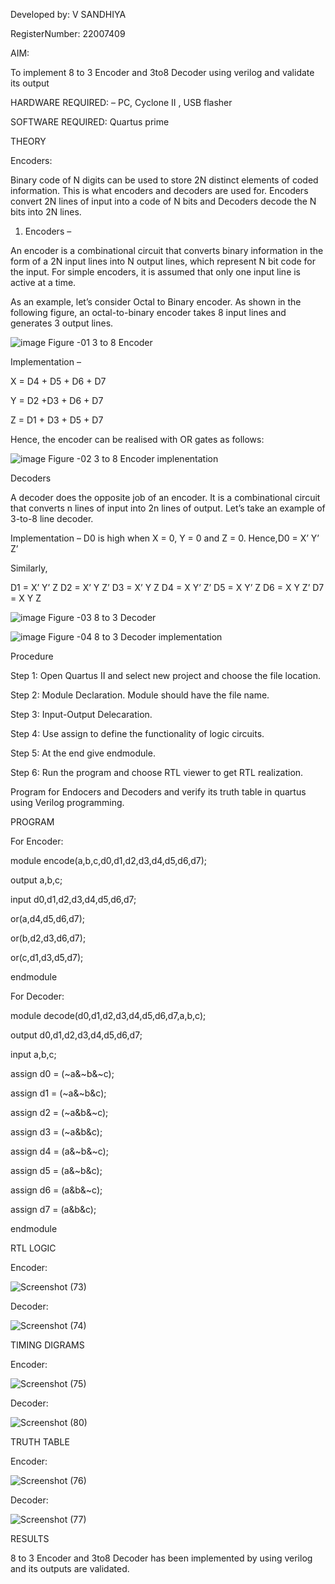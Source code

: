 Developed by: V SANDHIYA


RegisterNumber:  22007409



AIM:

To implement 8 to 3 Encoder and  3to8 Decoder using verilog and validate its output 


HARDWARE REQUIRED:  – PC, Cyclone II , USB flasher


SOFTWARE REQUIRED:   Quartus prime


THEORY 

Encoders:

Binary code of N digits can be used to store 2N distinct elements of coded information. This is what encoders and decoders are used for. Encoders convert 2N lines of input into a code of N bits and Decoders decode the N bits into 2N lines.

1. Encoders –

An encoder is a combinational circuit that converts binary information in the form of a 2N input lines into N output lines, which represent N bit code for the input. For simple encoders, it is assumed that only one input line is active at a time.

As an example, let’s consider Octal to Binary encoder. As shown in the following figure, an octal-to-binary encoder takes 8 input lines and generates 3 output lines.

![image](https://user-images.githubusercontent.com/36288975/171543588-bc0746df-a173-4b35-989e-5fb7d385fe8a.png)
Figure -01 3 to 8 Encoder 


Implementation –

X = D4 + D5 + D6 + D7

Y = D2 +D3 + D6 + D7

Z = D1 + D3 + D5 + D7 

Hence, the encoder can be realised with OR gates as follows:


![image](https://user-images.githubusercontent.com/36288975/171543740-68403b82-aa93-4c98-9343-f32b14885a2e.png)
Figure -02 3 to 8 Encoder implenentation 


Decoders 

A decoder does the opposite job of an encoder. It is a combinational circuit that converts n lines of input into 2n lines of output.
Let’s take an example of 3-to-8 line decoder.


Implementation –
D0 is high when X = 0, Y = 0 and Z = 0. Hence,D0 = X’ Y’ Z’ 

Similarly,

D1 = X’ Y’ Z
D2 = X’ Y Z’
D3 = X’ Y Z
D4 = X Y’ Z’
D5 = X Y’ Z
D6 = X Y Z’
D7 = X Y Z 


![image](https://user-images.githubusercontent.com/36288975/171543978-ee2d0671-2846-40a1-8705-507fd6287a49.png)
Figure -03 8 to 3 Decoder 

![image](https://user-images.githubusercontent.com/36288975/171543866-5a6eace6-8683-49d7-9c4f-a7cb30ec3035.png)
Figure -04 8 to 3 Decoder implementation 


Procedure

Step 1:
Open Quartus II and select new project and choose the file location.

Step 2:
Module Declaration. Module should have the file name.

Step 3:
Input-Output Delecaration.

Step 4:
Use assign to define the functionality of logic circuits.

Step 5:
At the end give endmodule.

Step 6:
Run the program and choose RTL viewer to get RTL realization.



Program for Endocers and Decoders and verify its truth table in quartus using Verilog programming.

PROGRAM 

For Encoder:

module encode(a,b,c,d0,d1,d2,d3,d4,d5,d6,d7);

output a,b,c;

input d0,d1,d2,d3,d4,d5,d6,d7;

or(a,d4,d5,d6,d7);

or(b,d2,d3,d6,d7);

or(c,d1,d3,d5,d7);

endmodule

For Decoder:

module decode(d0,d1,d2,d3,d4,d5,d6,d7,a,b,c);

output d0,d1,d2,d3,d4,d5,d6,d7;

input a,b,c;

assign d0 = (~a&~b&~c);

assign d1 = (~a&~b&c);

assign d2 = (~a&b&~c);

assign d3 = (~a&b&c);

assign d4 = (a&~b&~c);

assign d5 = (a&~b&c);

assign d6 = (a&b&~c);

assign d7 = (a&b&c);

endmodule



RTL LOGIC  

Encoder:

![Screenshot (73)](https://user-images.githubusercontent.com/121559414/214379229-9fcd4af0-2e57-4cd3-88de-b8907bdd8e84.png)

Decoder:

![Screenshot (74)](https://user-images.githubusercontent.com/121559414/214379328-899a292c-4b95-4f97-9b07-5ceed9bb84b0.png)



TIMING DIGRAMS  

Encoder:

![Screenshot (75)](https://user-images.githubusercontent.com/121559414/214379455-7fd6c6a2-239b-474c-901e-693ff63f103f.png)

Decoder:

![Screenshot (80)](https://user-images.githubusercontent.com/121559414/214379903-a226e5e4-9a0c-4ae3-8ce4-41b0821a12f1.png)



TRUTH TABLE 

Encoder:

![Screenshot (76)](https://user-images.githubusercontent.com/121559414/214380081-ae919d79-eb91-41a4-a184-1df8ec42b0a7.png)

Decoder:

![Screenshot (77)](https://user-images.githubusercontent.com/121559414/214380148-9b05957c-9395-4776-b4b8-e518d61c41eb.png)


RESULTS 

8 to 3 Encoder and 3to8 Decoder has been implemented by using verilog and its outputs are validated.

